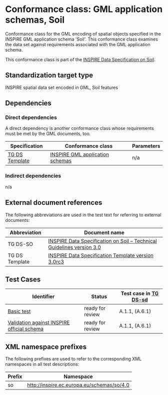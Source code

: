 # Conformance class: GML application schemas, Soil

Conformance class for the GML encoding of spatial objects specified in the INSPIRE GML application schema 'Soil'. This conformance class examines the data set against requirements associated with the GML application schema.

This conformance class is part of the [INSPIRE Data Specification on Soil](../README.md).

## Standardization target type

INSPIRE spatial data set encoded in GML, Soil features

## Dependencies

### Direct dependencies

A direct dependency is another conformance class whose requirements must be met by the GML documents, too.

| Specification | Conformance class | Parameters | 
| ------------- | ----------------- | ---------- |
| [TG DS Template](#ref_TG_DS_tmpl) | [INSPIRE GML application schemas](http://inspire.ec.europa.eu/id/ats/data/3.0rc3/schemas) | n/a |

### Indirect dependencies

n/a
 
## External document references

The following abbreviations are used in the test text for referring to external documents:

Abbreviation                     | Document name
-------------------------------- | --------------------------------------------------
TG DS-SO <a name="ref_TG_DS_SO"></a>   | [INSPIRE Data Specification on Soil – Technical Guidelines version 3.0](https://inspire.ec.europa.eu/documents/Data_Specifications/INSPIRE_DataSpecification_SO_v3.0.pdf)
TG DS Template <a name="ref_TG_DS_tmpl"></a>   | [INSPIRE Data Specification Template version 3.0rc3](http://inspire.jrc.ec.europa.eu/documents/Data_Specifications/INSPIRE_DataSpecification_Template_v3.0rc3.pdf)

## Test Cases

| Identifier                                                        | Status   | Test case in [TG DS-sd](#ref_TG_DS_SO)  |
| ----------------------------------------------------------------- | -------- | ------------ |
| [Basic test](./basic.md)  | ready for review  | A.1.1, (A.6.1)  |
| [Validation against INSPIRE official schema](./official-schema-validation.md)  | ready for review  | A.1.1, (A.6.1)  |

## XML namespace prefixes <a name="namespaces"></a>

The following prefixes are used to refer to the corresponding XML namespaces in all test descriptions:

Prefix         | Namespace
-------------- | -------------------------------------------------
so             | http://inspire.ec.europa.eu/schemas/so/4.0
